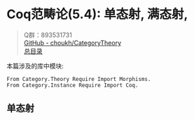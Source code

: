# Coq范畴论(5.4): 单态射, 满态射, 

> Q群：893531731  
> [GitHub - choukh/CategoryTheory](https://github.com/choukh/CategoryTheory)  
> [总目录](https://zhuanlan.zhihu.com/p/556697215)  

本篇涉及的库中模块:

```Coq
From Category.Theory Require Import Morphisms.
From Category.Instance Require Import Coq.
```

## 单态射


